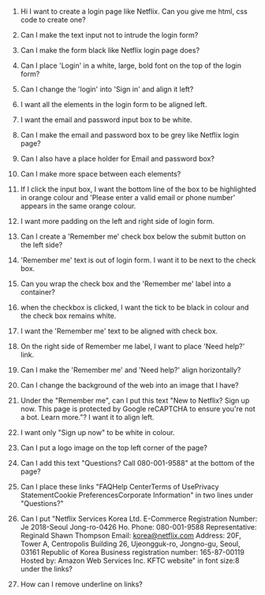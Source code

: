 1. Hi I want to create a login page like Netflix. Can you give me html, css code to create one?

2. Can I make the text input not to intrude the login form?

3. Can I make the form black like Netflix login page does?

4. Can I place 'Login' in a white, large, bold font on the top of the login form?

5. Can I change the 'login' into 'Sign in' and align it left?

6. I want all the elements in the login form to be aligned left.

7. I want the email and password input box to be white.

8. Can I make the email and password box to be grey like Netflix login page?

9. Can I also have a place holder for Email and password box? 

10. Can I make more space between each elements?

11. If I click the input box, I want the bottom line of the box to be highlighted in orange colour and 'Please enter a valid email or phone number' appears in the same orange colour.

12. I want more padding on the left and right side of login form.

13. Can I create a 'Remember me' check box below the submit button on the left side?

14. 'Remember me' text is out of login form. I want it to be next to the check box.

15. Can you wrap the check box and the 'Remember me' label into a container?

16. when the checkbox is clicked, I want the tick to be black in colour and the check box remains white.

17. I want the 'Remember me' text to be aligned with check box.

18. On the right side of Remember me label, I want to place 'Need help?' link.

19. Can I make the 'Remember me' and 'Need help?' align horizontally?

20. Can I change the background of the web into an image that I have?

21. Under the "Remember me", can I put this text "New to Netflix? Sign up now.
This page is protected by Google reCAPTCHA to ensure you're not a bot. Learn more."? I want it to align left.

22. I want only "Sign up now" to be white in colour.

23. Can I put a logo image on the top left corner of the page?

24. Can I add this text "Questions? Call 080-001-9588" at the bottom of the page?

25. Can I place these links "FAQHelp CenterTerms of UsePrivacy StatementCookie PreferencesCorporate Information" in two lines under "Questions?" 

26. Can I put "Netflix Services Korea Ltd. E-Commerce Registration Number: Je 2018-Seoul Jong-ro-0426 Ho. Phone: 080-001-9588
Representative: Reginald Shawn Thompson
Email: korea@netflix.com
Address: 20F, Tower A, Centropolis Building 26, Ujeongguk-ro, Jongno-gu, Seoul, 03161 Republic of Korea
Business registration number: 165-87-00119
Hosted by: Amazon Web Services Inc.
KFTC website" in font size:8 under the links?

27. How can I remove underline on links?